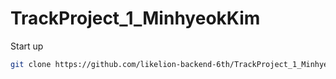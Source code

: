 # TrackProject_1_MinhyeokKim


Start up
```bash
git clone https://github.com/likelion-backend-6th/TrackProject_1_MinhyeokKim.git sns_app
```